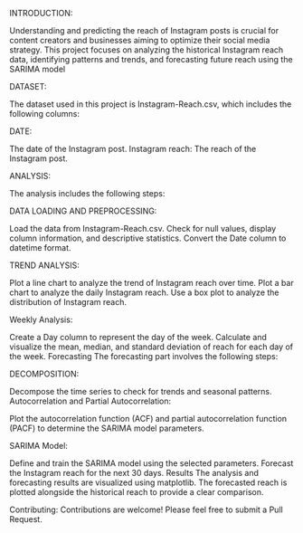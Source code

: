 INTRODUCTION:

Understanding and predicting the reach of Instagram posts is crucial for content creators and businesses aiming to optimize their social media strategy. This project focuses on analyzing the historical 
Instagram reach data, identifying patterns and trends, and forecasting future reach using the SARIMA model

DATASET:

The dataset used in this project is Instagram-Reach.csv, which includes the following columns:

DATE: 

The date of the Instagram post.
Instagram reach: The reach of the Instagram post.

ANALYSIS:

The analysis includes the following steps:

DATA LOADING AND PREPROCESSING:

Load the data from Instagram-Reach.csv.
Check for null values, display column information, and descriptive statistics.
Convert the Date column to datetime format.


TREND ANALYSIS:

Plot a line chart to analyze the trend of Instagram reach over time.
Plot a bar chart to analyze the daily Instagram reach.
Use a box plot to analyze the distribution of Instagram reach.


Weekly Analysis:

Create a Day column to represent the day of the week.
Calculate and visualize the mean, median, and standard deviation of reach for each day of the week.
Forecasting
The forecasting part involves the following steps:

DECOMPOSITION:

Decompose the time series to check for trends and seasonal patterns.
Autocorrelation and Partial Autocorrelation:

Plot the autocorrelation function (ACF) and partial autocorrelation function (PACF) to determine the SARIMA model parameters.

SARIMA Model:

Define and train the SARIMA model using the selected parameters.
Forecast the Instagram reach for the next 30 days.
Results
The analysis and forecasting results are visualized using matplotlib. The forecasted reach is plotted alongside the historical reach to provide a clear comparison.

Contributing:
Contributions are welcome! Please feel free to submit a Pull Request.

